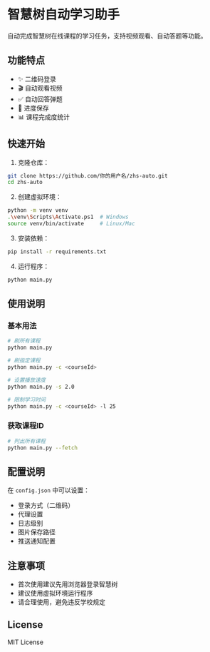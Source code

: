 # 智慧树自动学习助手

自动完成智慧树在线课程的学习任务，支持视频观看、自动答题等功能。

## 功能特点

- ✨ 二维码登录
- 🎬 自动观看视频
- ✅ 自动回答弹题
- 💾 进度保存
- 📊 课程完成度统计

## 快速开始

1. 克隆仓库：
```bash
git clone https://github.com/你的用户名/zhs-auto.git
cd zhs-auto
```

2. 创建虚拟环境：
```bash
python -m venv venv
.\venv\Scripts\Activate.ps1  # Windows
source venv/bin/activate     # Linux/Mac
```

3. 安装依赖：
```bash
pip install -r requirements.txt
```

4. 运行程序：
```bash
python main.py
```

## 使用说明

### 基本用法
```bash
# 刷所有课程
python main.py

# 刷指定课程
python main.py -c <courseId>

# 设置播放速度
python main.py -s 2.0

# 限制学习时间
python main.py -c <courseId> -l 25
```

### 获取课程ID
```bash
# 列出所有课程
python main.py --fetch
```

## 配置说明

在 `config.json` 中可以设置：
- 登录方式（二维码）
- 代理设置
- 日志级别
- 图片保存路径
- 推送通知配置

## 注意事项

- 首次使用建议先用浏览器登录智慧树
- 建议使用虚拟环境运行程序
- 请合理使用，避免违反学校规定

## License

MIT License
